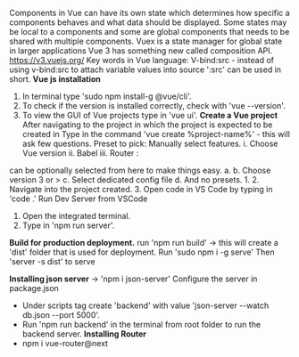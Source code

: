 

Components in Vue can have its own state which determines how specific a components behaves and
what data should be displayed.
Some states may be local to a components and some are global components that needs to be shared
with multiple components.
Vuex is a state manager for global state in larger applications
Vue 3 has something new called composition API.
https://v3.vuejs.org/
Key words in Vue language:
V-bind:src - instead of using v-bind:src to attach variable values into source ':src' can be used in short.
**Vue js installation**
1. In terminal type 'sudo npm install-g @vue/cli'.
2. To check if the version is installed correctly, check with 'vue --version'.
3. To view the GUI of Vue projects type in 'vue ui'.
**Create a Vue project**
After navigating to the project in which the project is expected to be created in
Type in the command 'vue create %project-name%' - this will ask few questions.
Preset to pick: 
Manually select features.
i. Choose Vue version
ii. Babel
iii. Router : 

can be optionally selected from here to make things easy.
a.
b. Choose version 3 or >
c. Select dedicated config file
d. And no presets.
1.
2. Navigate into the project created.
3. Open code in VS Code by typing in 'code .'
Run Dev Server from VSCode
1. Open the integrated terminal.
2. Type in 'npm run server'.

**Build for production deployment.**
run 'npm run build' -> this will create a 'dist' folder that is used for deployment.
Run 'sudo npm i -g serve'
Then 'server -s dist' to serve

**Installing json server** -> 'npm i json-server'
Configure the server in package.json
- Under scripts tag create 'backend' with value 'json-server --watch db.json --port 5000'.
- Run 'npm run backend' in the terminal from root folder to run the backend server.
**Installing Router**
- npm i vue-router@next
